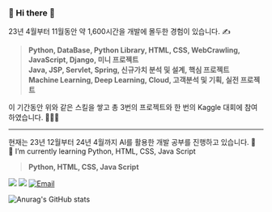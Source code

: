 ### 👋 Hi there 👋
23년 4월부터 11월동안 약 1,600시간을 개발에 몰두한 경험이 있습니다. ✍ <br>

>**Python, DataBase, Python Library, HTML, CSS, WebCrawling, JavaScript, Django, 미니 프로젝트** <br>
>**Java, JSP, Servlet, Spring, 신규가치 분석 및 설계, 핵심 프로젝트** <br>
>**Machine Learning, Deep Learning, Cloud, 고객분석 및 기획, 실전 프로젝트** <br>

이 기간동안 위와 같은 스킬을 쌓고 총 3번의 프로젝트와 한 번의 Kaggle 대회에 참여하였습니다. 👩🏻‍💻 <br>

<hr>

현재는 23년 12월부터 24년 4월까지 AI를 활용한 개발 공부를 진행하고 있습니다. 🧠 <br>
🌱 I’m currently learning Python, HTML, CSS, Java Script

>**Python, HTML, CSS, Java Script**

<!--
**soohyun020812/soohyun020812** is a ✨ _special_ ✨ repository because its `README.md` (this file) appears on your GitHub profile.

Here are some ideas to get you started:

- 🔭 I’m currently working on ...
- 🌱 I’m currently learning ...
- 👯 I’m looking to collaborate on ...
- 🤔 I’m looking for help with ...
- 💬 Ask me about ...
- 📫 How to reach me: ...
- 😄 Pronouns: ...
- ⚡ Fun fact: ...
-->

<a href="https://gorgeous-produce-57c.notion.site/c95f6c2caada4755a9cc83b533be29e4?pvs=4" target="_blank"><img src="https://img.shields.io/badge/Notion-000000?style=for-the-badge&logo=Notion&logoColor=white"></a>
<a href="https://selfnotes.tistory.com/" target="_blank"><img src="https://img.shields.io/badge/Tistory-ff5a4a?style=for-the-badge&logo=Tistory&logoColor=white"></a>
<a href="mailto:mynilsh2002@naver.com" target="_blank"><img src="https://img.shields.io/badge/Email-03C75A?style=for-the-badge&logo=Naver&logoColor=white" alt="Email"></a>

![Anurag's GitHub stats](https://github-readme-stats.vercel.app/api?username=soohyun020812&show_icons=true&theme=graywhite)
